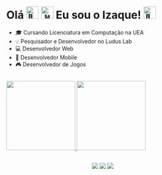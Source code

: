####
<div>
      <h1>
        Olá 
        <img src="https://fonts.gstatic.com/s/e/notoemoji/latest/1f44b/512.gif" alt="👋" width="32" height="32">
        <img src="https://fonts.gstatic.com/s/e/notoemoji/latest/270c_fe0f/512.gif" alt="✌" width="32" height="32">    
        Eu sou o Izaque!
        <img src="https://fonts.gstatic.com/s/e/notoemoji/latest/1f331/512.gif" alt="🌱" width="32" height="32">
      </h1>
 </div>
   
- 🎓 Cursando Licenciatura em Computação na UEA
- 💡 Pesquisador e Desenvolvedor no Ludus Lab
- 💻 Desenvolvedor Web
- 📱 Desenvolvedor Mobile
- 🎮 Desenvolvedor de Jogos

##
<div>
<a href="https://github.com/IzaqueRolim">
<img height="180em" src="https://github-readme-stats.vercel.app/api/top-langs/?username=IzaqueRolim&layout=compact&langs_count=7&theme=dracula"/>
<img height="180em" src="https://github-readme-stats.vercel.app/api?username=IzaqueRolim&show_icons=true&theme=dracula&include_all_commits=true&count_private=true"/>
</div>    
      
##
      
<div align = "center">
    <a href="https://www.instagram.com/r.izaque_/" target="_blank"><img src="https://img.shields.io/badge/-Instagram-%23E4405F?style=for-the-badge&logo=instagram&logoColor=white" target="_blank"></a>
      <a href="https://www.linkedin.com/in/izaquerolim" target="_blank"><img src="https://img.shields.io/badge/-LinkedIn-%230077B5?style=for-the-badge&logo=linkedin&logoColor=white" target="_blank"></a> 
    <a href = "mailto:izaque.rolim.canavarro@gmail.com"><img src="https://img.shields.io/badge/Gmail-D14836?style=for-the-badge&logo=gmail&logoColor=white" target="_blank"></a>
</div>
